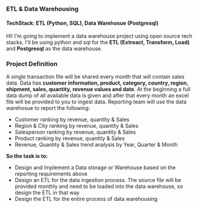 ### ETL & Data Warehousing
#### TechStack: ETL (Python, SQL), Data Warehosue (Postgresql)

Hi! I'm going to implement a data warehouse project using open source tech stacks. I'll be using python and sql for the **ETL (Extreact, Transform, Load)** and **Postgresql** as the data warehouse. 

###  Project Definition
A single transaction file will be shared every month that will contain sales data. Data has **customer information, product, category, country, region, shipment, sales, quantity, revenue values and date**.  At the beginning a full data dump of all available data is given and after that every month an excel file will be provided to you to ingest data. Reporting team will use the data warehosue to report the following:

- Customer ranking by revenue, quantity & Sales
- Region & City ranking by revenue, quantity & Sales
- Salesperson ranking by revenue, quantity & Sales
- Product ranking by revenue, quantity & Sales
- Revenue, Quantity & Sales trend analysis by Year, Quarter & Month

**So the task is to:**
- Design and Implement a Data storage or Warehouse based on the reporting requirements above
- Design an ETL for the data ingestion process. The source file will be provided monthly and need to be loaded into the data warehouse, so design the ETL in that way
- Design the ETL for the entire process of data warehousing

